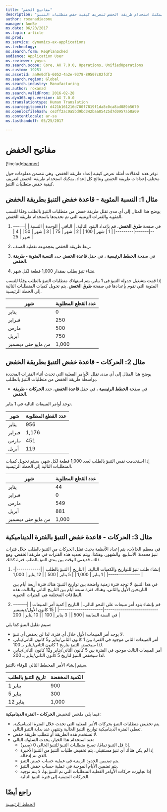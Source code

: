```yaml
---
title: "مفاتيح الخفض"
description: "توفر هذه المقالات أمثلة تعرض كيفية إعداد طريقة الخفض. وهي تتضمن معلومات حول مختلف إعدادات طريقة الخفض ونتائج كل إعداد. يمكنك استخدام طريقة الخفض لتعريف كيفية خفض متطلبات التنبؤ."
author: roxanadiaconu
manager: AnnBe
ms.date: 06/20/2017
ms.topic: article
ms.prod: 
ms.service: dynamics-ax-applications
ms.technology: 
ms.search.form: ReqPlanSched
audience: Application User
ms.reviewer: yuyus
ms.search.scope: Core, AX 7.0.0, Operations, UnifiedOperations
ms.custom: 19251
ms.assetid: aa9e0dfb-6052-4a2e-9378-89507c02fdf2
ms.search.region: Global
ms.search.industry: Manufacturing
ms.author: roxanad
ms.search.validFrom: 2016-02-28
ms.dyn365.ops.version: AX 7.0.0
ms.translationtype: Human Translation
ms.sourcegitcommit: d421b161216d700f7819f1da8c0ca8ad089b5670
ms.openlocfilehash: ce3ff2ac0a5bd9bd342baa05425d7d0957ab8a09
ms.contentlocale: ar-sa
ms.lasthandoff: 05/25/2017

---
```


# <a name="reduction-keys"></a>مفاتيح الخفض

[!include[banner](../includes/banner.md)]


توفر هذه المقالات أمثلة تعرض كيفية إعداد طريقة الخفض. وهي تتضمن معلومات حول مختلف إعدادات طريقة الخفض ونتائج كل إعداد. يمكنك استخدام طريقة الخفض لتعريف كيفية خفض متطلبات التنبؤ.

<a name="example-1-percent---reduction-key-forecast-reduction-principle"></a>مثال 1: النسبة المئوية - قاعدة خفض التنبؤ بطريقة الخفض
---------------------------------------------------------------

يوضح هذا المثال إلى أي مدى تقلل طريقة خفض من متطلبات التنبؤ بالطلب وفقًا للنسب المئوية والفترات الزمنية التي تم تحديدها باستخدام طريقة الخفض.

1.  في صفحة **طرق الخفض**، قم بإعداد البنود التالية.
    | الباقي | الوحدة  | النسبة |
    |--------|-------|---------|
    | 1      | شهر | 100     |
    | 2      | شهر | 75      |
    | 3      | شهر | 50      |
    | 4      | شهر | 25      |

2.  ربط طريقة الخفض بمجموعة تغطية الصنف.
3.  في صفحة **الخطط الرئيسية** ، في حقل **قاعدة الخفض** حدد **النسبة المئوية - طريقة الخفض**.
4.  نشاء تنبؤ بطلب بمقدار 1,000 قطعة لكل شهر.

إذا قمت بتشغيل جدولة التنبؤ في 1 يناير، يتم استهلاك متطلبات التنبؤ بالطلب وفقًا للنسب المئوية التي تقوم بإعدادها في صفحة **طرق الخفض**. يتم تحويل كميات المتطلبات التالية إلى الخطة الرئيسية.

| شهر                | عدد القطع المطلوبة |
|----------------------|---------------------------|
| يناير              | 0                         |
| فبراير             | 250                       |
| مارس                | 500                       |
| أبريل                | 750                       |
| من مايو حتى ديسمبر | 1,000                     |

## <a name="example-2-transactions--reduction-key-forecast-reduction-principle"></a>مثال 2: الحركات - قاعدة خفض التنبؤ بطريقة الخفض
يوضح هذا المثال إلى أي مدى تقلل الأوامر الفعلية التي تحدث أثناء الفترات المحددة بواسطة طريقة الخفض من متطلبات التنبؤ بالطللب.

-   في صفحة **الخطط الرئيسية** ، في حقل **قاعدة الخفض**، حدد **الحركات - طريقة الخفض**.

توجد أوامر المبيعات التالية في 1 يناير.

| شهر    | عدد القطع المطلوبة |
|----------|--------------------------|
| يناير  | 956                      |
| فبراير | 1,176                    |
| مارس    | 451                      |
| أبريل    | 119                      |

إذا استخدمت نفس التنبؤ بالطلب لعدد 1,000 قطعة لكل شهر، سيتم تحويل كميات المتطلبات التالية إلى الخطة الرئيسية.

| شهر                | عدد القطع المطلوبة |
|----------------------|---------------------------|
| يناير              | 44                        |
| فبراير             | 0                         |
| مارس                | 549                       |
| أبريل                | 881                       |
| من مايو حتى ديسمبر | 1,000                     |

## <a name="example-3-transactions--dynamic-period-forecast-reduction-principle"></a>مثال 3: الحركات - قاعدة خفض التنبؤ بالفترة الديناميكية
في معظم الحالات، يتم إعداد الأنظمة بحيث تقلل الحركات من التنبؤ بالطلب خلال فترات تنبؤ محددة: الأسابيع، والشهور، وهكذا. ويتم تحديد هذه الفترات في طريقة الخفض. ومع ذلك، قد*يعني* الوقت بين بندي التنؤ بالطلب فترة كذلك.

1.  إنشاء طلب تنبؤ للتواريخ والكميات التالية.
    | التاريخ       | التنبؤ بالطلب |
    |------------|-----------------|
    | 1 يناير  | 1,000           |
    | 5 يناير  | 500             |
    | 12 يناير | 1,000           |

    في هذا التنبؤ، لا توجد فترة زمنية واضحة بين تواريخ التنبؤ: هناك فترة أربعة أيام بين التاريخين الأول والثاني، وهناك فترة سبعة أيام بين التاريخ الثاني والثالث. هذه النطاقات المختلفة هي الفترات الحيوية.
2.  قم بإنشاء بنود أمر مبيعات على النحو التالي.
    | التاريخ                             | كمية أمر المبيعات |
    |----------------------------------|----------------------|
    | 15 كانون الأول/ديسمبر في السنة السابقة | 500                  |
    | 3 يناير                        | 100                  |
    | 10 يناير                       | 200                  |

سيتم تقليل التنبؤ كما يلي:

-   لا يوجد أمر المبيعات الأول خلال أي فترة، لذا لن يخفض أي تنبؤ.
-   أمر المبيعات الثاني موجود في الفترة بين 1 كانون الثاني/يناير و5 كانون الثاني/يناير، لذا سيخفض التنبؤ بتاريخ 1 كانون الثاني/يناير بـ 100.
-   أمر المبيعات الثالث موجود في الفترة بين 5 كانون الثاني/يناير و12 كانون الثاني/يناير، لذا سيخفض التنبؤ لتاريخ 5 كانون الثاني/يناير بـ 200.

سيتم إنشاء الأمر المخطط التالي للوفاء بالتنبؤ.

| تاريخ التنبؤ بالطلب | الكمية المخفضة |
|----------------------|------------------|
| 1 يناير            | 900              |
| 5 يناير            | 300              |
| 12 يناير           | 1,000            |

فيما يلي ملخص لتخفيض **الحركات - الفترة الديناميكية**:

-   يتم تخفيض متطلبات التنبؤ بحركات الأمر الفعلية التي تحدث خلال الفترة الديناميكية. تغطي الفترة الديناميكية تواريخ التنبؤ الحالية وتنتهي عند بداية التنبؤ التالي.
-   لا تستخدم هذه الطريقة أو تتطلب طريقة خفض.
-   عند استخدام هذا الخيار، يحدث السلوك التالي:
    -   إذا قل التنبؤ تمامًا، تصبح متطلبات التنبؤ للتنبؤ الحالي 0 (صفر).
    -   إذا لم يكن هناك أي تنبؤ مستقبلي، يتم تخفيض طلبات التنبؤ من التنبؤ الأخيرة الذي تم إدخاله.
    -   يتم تضمين الحدود الزمنية في عملية حساب خفض التنبؤ.
    -   يتم تضمين الأيام الموجبة في عملية حساب خفض التنبؤ.
    -   إذا تجاوزت حركات الأوامر الفعلية المتطلبات التي تم التنبؤ بها، لا يتم توجيه الحركات المتبقية إلى فترة التنبؤ التالية.


<a name="see-also"></a>راجع أيضًا
--------

[الخطط الرئيسية](master-plans.md)




